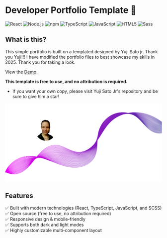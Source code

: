 # Developer Portfolio Template 🚀

![React](https://img.shields.io/badge/React-20232A?style=for-the-badge&logo=react&logoColor=61DAFB) ![Node.js](https://img.shields.io/badge/Node%20js-339933?style=for-the-badge&logo=nodedotjs&logoColor=white) ![npm](https://img.shields.io/badge/npm-CB3837?style=for-the-badge&logo=npm&logoColor=white) ![TypeScript](https://img.shields.io/badge/typescript-%23007ACC.svg?style=for-the-badge&logo=typescript&logoColor=white) ![JavaScript](https://img.shields.io/badge/JavaScript-323330?style=for-the-badge&logo=javascript&logoColor=F7DF1E) ![HTML5](https://img.shields.io/badge/HTML5-E34F26?style=for-the-badge&logo=html5&logoColor=white) ![Sass](https://img.shields.io/badge/Sass-CC6699?style=for-the-badge&logo=sass&logoColor=white)

## What is this?

This simple portfolio is built on a templated designed by Yuji Sato jr. Thank you Yuji!!! 
I have modified the portfolio files to best showcase my skills in 2025. Thank you for taking a look.

View the [Demo](https://yujisatojr.github.io/react-portfolio-template/).

**This template is free to use, and no attribution is required.** 
 - If you want your own copy, please visit Yuji Sato Jr's repository and be sure to give him a star!

![screenshot](./src/assets//images/screenshot.png)

## Features

✅ Built with modern technologies (React, TypeScript, JavaScript, and SCSS) 
✅ Open source (free to use, no attribution required)  
✅ Responsive design & mobile-friendly  
✅ Supports both dark and light modes  
✅ Highly customizable multi-component layout